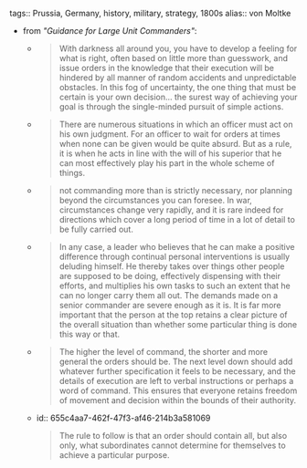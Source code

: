 tags:: Prussia, Germany, history, military, strategy, 1800s
alias:: von Moltke

- from *"Guidance for Large Unit Commanders"*:
	- > With darkness all around you, you have to develop a feeling for what is right, often based on little more than guesswork, and issue orders in the knowledge that their execution will be hindered by all manner of random accidents and unpredictable obstacles. In this fog of uncertainty, the one thing that must be certain is your own decision… the surest way of achieving your goal is through the single-minded pursuit of simple actions.
	- > There are numerous situations in which an officer must act on his own judgment. For an officer to wait for orders at times when none can be given would be quite absurd. But as a rule, it is when he acts in line with the will of his superior that he can most effectively play his part in the whole scheme of things.
	- > not commanding more than is strictly necessary, nor planning beyond the circumstances you can foresee. In war, circumstances change very rapidly, and it is rare indeed for directions which cover a long period of time in a lot of detail to be fully carried out.
	- > In any case, a leader who believes that he can make a positive difference through continual personal interventions is usually deluding himself. He thereby takes over things other people are supposed to be doing, effectively dispensing with their efforts, and multiplies his own tasks to such an extent that he can no longer carry them all out.
	  The demands made on a senior commander are severe enough as it is. It is far more important that the person at the top retains a clear picture of the overall situation than whether some particular thing is done this way or that.
	- > The higher the level of command, the shorter and more general the orders should be. The next level down should add whatever further specification it feels to be necessary, and the details of execution are left to verbal instructions or perhaps a word of command. This ensures that everyone retains freedom of movement and decision within the bounds of their authority.
	- id:: 655c4aa7-462f-47f3-af46-214b3a581069
	  > The rule to follow is that an order should contain all, but also only, what subordinates cannot determine for themselves to achieve a particular purpose.